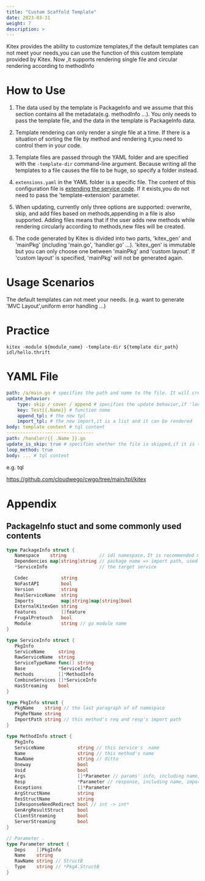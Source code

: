 ```yaml
---
title: "Custom Scaffold Template"
date: 2023-03-31
weight: 7
description: >
---
```


Kitex provides the ability to customize templates,if the default templates can not meet your needs,you can use the function of this custom template provided by Kitex. Now ,it supports rendering single file and circular rendering according to methodInfo



# How to Use

1. The data used by the template is PackageInfo and we assume that this section contains all the metadata(e.g. methodInfo ...). You only needs to pass the template file, and the data in the template is PackageInfo data.

2. Template rendering can only render a single file at a time. If there is a situation of sorting the file by method and rendering it,you need to control them in your code.

3. Template files are passed through the YAML folder and are specified with the `-template-dir` command-line argument. Because writing all the templates to a file causes the file to be huge, so specify a folder instead.

4. `extensions.yaml` in the YAML folder is a specific file. The content of this configuration file is [extending the service code](https://www.cloudwego.io/zh/docs/kitex/tutorials/code-gen/template_extension/). If it exists,you do not need to pass the 'template-extension' parameter.

5. When updating, currently only three options are supported: overwrite, skip, and add files based on methods,appending in a file is also supported. Adding files means that if the user adds new methods while rendering circularly according to methods,new files will be created.

6. The code generated by Kitex is divided into two parts, 'kitex_gen' and 'mainPkg' (including 'main.go', 'handler.go' ...). 'kitex_gen' is immutable but you can only choose one between 'mainPkg' and 'custom layout'. If 'custom layout' is specified, 'mainPkg' will not be generated again.

   

# Usage Scenarios

The default templates can not meet your needs. (e.g. want to generate 'MVC Layout',uniform error handling ...)



# Practice

```console
kitex -module ${module_name} -template-dir ${template dir_path} idl/hello.thrift
```



# YAML File

```yaml
path: /a/main.go # specifies the path and name to the file. It will create the 'a' folder and 'main.go' file in the 'a' folder
update_behavior:
    type: skip / cover / append # specifies the update behavior,if 'loop_methor' is true,append is not supported.the default value is skip
    key: Test{{.Name}} # function name
    append_tpl: # the new tpl
    import_tpl: # the new import,it is a list and it can be rendered
body: template content # tql content
--------------------------------
path: /handler/{{ .Name }}.go 
update_is_skip: true # specifies whether the file is skipped,if it is ture,not skip.Because the Loopfield is specified, the file is added when updated
loop_method: true
body: ... # tql content
```



e.g. tql

https://github.com/cloudwego/cwgo/tree/main/tpl/kitex



# Appendix

## PackageInfo stuct and some commonly used contents

```go
type PackageInfo struct {
   Namespace    string            // idl namespace，It is recommended not to use under pb.
   Dependencies map[string]string // package name => import path, used for searching imports
   *ServiceInfo                   // the target service

   Codec            string
   NoFastAPI        bool
   Version          string
   RealServiceName  string
   Imports          map[string]map[string]bool 
   ExternalKitexGen string
   Features         []feature
   FrugalPretouch   bool
   Module           string // go module name
}

type ServiceInfo struct {
   PkgInfo
   ServiceName     string
   RawServiceName  string
   ServiceTypeName func() string
   Base            *ServiceInfo
   Methods         []*MethodInfo
   CombineServices []*ServiceInfo
   HasStreaming    bool
}

type PkgInfo struct {
   PkgName    string // the last paragraph of of namespace
   PkgRefName string
   ImportPath string // this method's req and resp's import path
}

type MethodInfo struct {
   PkgInfo
   ServiceName            string // this service's  name
   Name                   string // this method's name
   RawName                string // ditto
   Oneway                 bool
   Void                   bool
   Args                   []*Parameter // params' info, including name, import path, and type
   Resp                   *Parameter // response, including name, import path, and type
   Exceptions             []*Parameter
   ArgStructName          string
   ResStructName          string
   IsResponseNeedRedirect bool // int -> int*
   GenArgResultStruct     bool
   ClientStreaming        bool
   ServerStreaming        bool
}

// Parameter .
type Parameter struct {
   Deps    []PkgInfo 
   Name    string  
   RawName string // StructB
   Type    string // *PkgA.StructB
}
```

